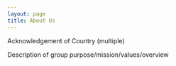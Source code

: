 ```yaml
---
layout: page
title: About Us
---
```


Acknowledgement of Country (multiple)

Description of group purpose/mission/values/overview
